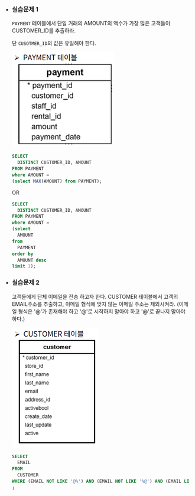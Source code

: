 * ### 실습문제 1

  `PAYMENT` 테이블에서 단일 거래의 AMOUNT의 액수가 가장 많은 고객들이 CUSTOMER_ID를 추출하라.

  단 `CUSOTMER_ID`의 값은 유일해야 한다.

  ![image-20210429024438975](markdown-images/image-20210429024438975.png)

  ```SQL
  SELECT 
  	DISTINCT CUSTOMER_ID, AMOUNT
  FROM PAYMENT
  where AMOUNT =
  (select MAX(AMOUNT) from PAYMENT);
  ```

  OR

  ```SQL
  SELECT 
  	DISTINCT CUSTOMER_ID, AMOUNT
  FROM PAYMENT
  where AMOUNT =
  (select 
  	AMOUNT 
  from 
  	PAYMENT
  order by 
  	AMOUNT desc
  limit 1);
  ```



* ### 실습문제 2

  고객들에게 단체 이메일을 전송 하고자 한다. CUSTOMER 테이블에서 고객의 EMAIL주소를 추출하고, 이메일 형식에 맞지 않는 이메일 주소는 제외시켜라. (이메일 형식은 '@'가 존재해야 하고 '@'로 시작하지 말아야 하고 '@'로 끝나지 말아야 하다.)

  ![image-20210429025236318](markdown-images/image-20210429025236318.png)

  ```SQL
  SELECT 
  	EMAIL
  FROM 
  	CUSTOMER
  WHERE (EMAIL NOT LIKE '@%') AND (EMAIL NOT LIKE '%@') AND (EMAIL LIKE '%@%')
  ;
  ```

  

